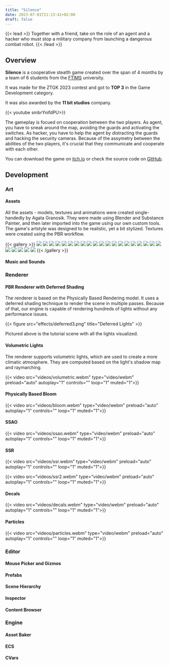 ```yaml
---
title: "Silence"
date: 2023-07-01T21:13:41+02:00
draft: false
---
```



{{< lead >}}
Together with a friend, take on the role of an agent and a hacker who must stop a military company from launching a dangerous combat robot.
{{< /lead >}}

## Overview

**Silence** is a cooperative stealth game created over the span of 4 months by a team of 6 students from the [FTIMS](https://ftims.p.lodz.pl/en) university.

It was made for the ZTGK 2023 contest and got to **TOP 3** in the Game Development category.

It was also awarded by the **11 bit studios** company.

<!-- {{< video src="animations.webm" type="video/webm" preload="auto" controls="1" loop="1">}} -->

{{< youtube smbrYnifdPU>}}

The gameplay is focued on cooperation between the two players.
As agent, you have to sneak around the map, avoiding the guards and activating the switches.
As hacker, you have to help the agent by distracting the guards and hacking the security cameras.
Because of the assymetry between the abilities of the two players, it's crucial that they communicate and cooperate with each other.

You can download the game on [itch.io](https://cladur.itch.io/silence") or check the source code on [GitHub](https://github.com/cladur/silence).

## Development

### Art

#### Assets

All the assets - models, textures and animations were created single-handedly by Agata Granosik.
They were made using Blender and Substance Painter, and then later imported into the game using our own custom tools.
The game's artstyle was designed to be realistic, yet a bit stylized.
Textures were created using the PBR workflow.

{{< gallery >}}
  <img src="assets/12.png" class="grid-w33" />
  <img src="assets/16.png" class="grid-w33" />
  <img src="assets/17.png" class="grid-w33" />
  <img src="assets/32.png" class="grid-w33" />
  <img src="assets/03.png" class="grid-w33" />
  <img src="assets/04.png" class="grid-w33" />
  <img src="assets/05.png" class="grid-w33" />
  <img src="assets/07.png" class="grid-w33" />
  <img src="assets/08.png" class="grid-w33" />
  <img src="assets/09.png" class="grid-w33" />
  <img src="assets/10.png" class="grid-w33" />
  <img src="assets/13.png" class="grid-w33" />
  <img src="assets/14.png" class="grid-w33" />
  <img src="assets/15.png" class="grid-w33" />
  <img src="assets/19.png" class="grid-w33" />
  <img src="assets/20.png" class="grid-w33" />
  <img src="assets/22.png" class="grid-w33" />
  <img src="assets/23.png" class="grid-w33" />
  <img src="assets/24.png" class="grid-w33" />
  <img src="assets/25.png" class="grid-w33" />
  <img src="assets/26.png" class="grid-w33" />
  <img src="assets/27.png" class="grid-w33" />
  <img src="assets/28.png" class="grid-w33" />
  <img src="assets/30.png" class="grid-w33" />
  <img src="assets/31.png" class="grid-w33" />
{{< /gallery >}}

#### Music and Sounds

### Renderer

#### PBR Renderer with Deferred Shading

The renderer is based on the Physically Based Rendering model.
It uses a deferred shading technique to render the scene in multiple passes.
Because of that, our engine is capable of rendering hundreds of lights without any performance issues.

{{< figure src="effects/deferred3.png" title="Deferred Lights" >}}

Pictured above is the tutorial scene with all the lights visualized.

<!-- Due to the lack of light baking, we "emulated" light bouncing through the scene by placing multiple light sources in the place of a single actual light source.
On the picture above, you can see each light having 3 different "shapes".
There's a spot light, which is the main source of light, a large point light, which is used to simulate light bouncing off the environment, and a small point light placed near the light source, which is used illuminate the lamp and give it the bloom effect. -->

#### Volumetric Lights

The renderer supports volumetric lights, which are used to create a more climatic atmosphere.
They are computed based on the light's shadow map and raymarching.

{{< video src="videos/volumetric.webm" type="video/webm" preload="auto" autoplay="1" controls="" loop="1" muted="1">}}

#### Physically Based Bloom

{{< video src="videos/bloom.webm" type="video/webm" preload="auto" autoplay="1" controls="" loop="1" muted="1">}}

#### SSAO

{{< video src="videos/ssao.webm" type="video/webm" preload="auto" autoplay="1" controls="" loop="1" muted="1">}}

#### SSR

{{< video src="videos/ssr.webm" type="video/webm" preload="auto" autoplay="1" controls="" loop="1" muted="1">}}

{{< video src="videos/ssr2.webm" type="video/webm" preload="auto" autoplay="1" controls="" loop="1" muted="1">}}


#### Decals

{{< video src="videos/decals.webm" type="video/webm" preload="auto" autoplay="1" controls="" loop="1" muted="1">}}

#### Particles

{{< video src="videos/particles.webm" type="video/webm" preload="auto" autoplay="1" controls="" loop="1" muted="1">}}

### Editor

#### Mouse Picker and Gizmos

#### Prefabs

#### Scene Hierarchy

#### Inspector

#### Content Browser

### Engine

#### Asset Baker

#### ECS

#### CVars
